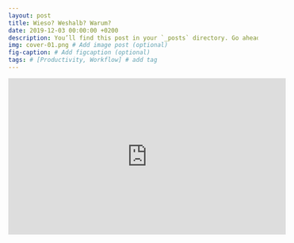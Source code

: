 ```yaml
---
layout: post
title: Wieso? Weshalb? Warum?
date: 2019-12-03 00:00:00 +0200
description: You’ll find this post in your `_posts` directory. Go ahead and edit it and re-build the site to see your changes. # Add post description (optional)
img: cover-01.png # Add image post (optional)
fig-caption: # Add figcaption (optional)
tags: # [Productivity, Workflow] # add tag
---
```


<center>
<iframe width="560" height="315" src="https://www.youtube-nocookie.com/embed/TwJeYoP-kdw" frameborder="0" allow="accelerometer; autoplay; encrypted-media; gyroscope; picture-in-picture" allowfullscreen></iframe>
</center>

